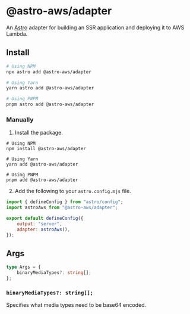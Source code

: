 # @astro-aws/adapter

An [Astro](https://astro.build) adapter for building an SSR application and deploying it to AWS Lambda.

## Install

```sh
# Using NPM
npx astro add @astro-aws/adapter

# Using Yarn
yarn astro add @astro-aws/adapter

# Using PNPM
pnpm astro add @astro-aws/adapter
```

### Manually

1. Install the package.

```
# Using NPM
npm install @astro-aws/adapter

# Using Yarn
yarn add @astro-aws/adapter

# Using PNPM
pnpm add @astro-aws/adapter
```

2. Add the following to your `astro.config.mjs` file.

```js
import { defineConfig } from "astro/config";
import astroAws from "@astro-aws/adapter";

export default defineConfig({
	output: "server",
	adapter: astroAws(),
});
```

## Args

```ts
type Args = {
	binaryMediaTypes?: string[];
};
```

### `binaryMediaTypes?: string[];`

Specifies what media types need to be base64 encoded.
